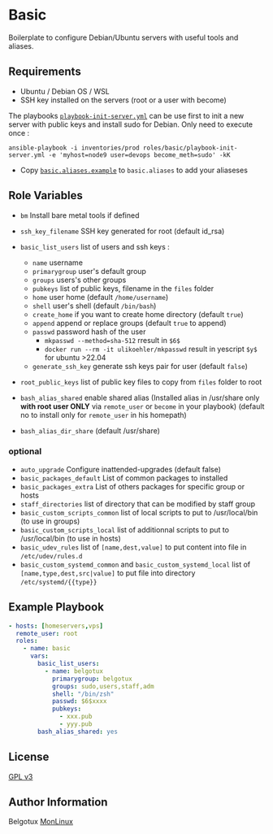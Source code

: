 Basic
=====

Boilerplate to configure Debian/Ubuntu servers with useful tools and aliases.

Requirements
------------

- Ubuntu / Debian OS / WSL
- SSH key installed on the servers (root or a user with become)

The playbooks [`playbook-init-server.yml`](playbook-init-server.yml) can be use first to init a new server with public keys and install sudo for Debian. Only need to execute once : 
```
ansible-playbook -i inventories/prod roles/basic/playbook-init-server.yml -e 'myhost=node9 user=devops become_meth=sudo' -kK
``` 

- Copy [`basic.aliases.example`](files/basic.aliases.example) to `basic.aliases` to add your aliaseses

Role Variables
--------------

- `bm` Install bare metal tools if defined
- `ssh_key_filename` SSH key generated for root (default id_rsa)

- `basic_list_users` list of users and ssh keys :
  - `name` username
  - `primarygroup` user's default group
  - `groups` users's other groups
  - `pubkeys` list of public keys, filename in the `files` folder 
  - `home` user home (default `/home/username`)
  - `shell` user's shell (default `/bin/bash`)
  - `create_home` if you want to create home directory (default `true`)
  - `append` append or replace groups (default `true` to append)
  - `passwd` password hash of the user 
    - `mkpasswd --method=sha-512` rresult in `$6$`
    - `docker run --rm -it ulikoehler/mkpasswd` result in yescript `$y$` for ubuntu >22.04
  - `generate_ssh_key` generate ssh keys pair for user (default `false`)
- `root_public_keys` list of public key files to copy from `files` folder to root

- `bash_alias_shared` enable shared alias (Installed alias in /usr/share only **with root user ONLY** via `remote_user` or `become` in your playbook) (default no to install only for `remote_user` in his homepath)
- `bash_alias_dir_share` (default /usr/share)

### optional
- `auto_upgrade` Configure inattended-upgrades (default false)
- `basic_packages_default` List of common packages to installed
- `basic_packages_extra` List of others packages for specific group or hosts
- `staff_directories` list of directory that can be modified by staff group
- `basic_custom_scripts_common` list of local scripts to put to /usr/local/bin (to use in groups)
- `basic_custom_scripts_local` list of additionnal scripts to put to /usr/local/bin (to use in hosts)
- `basic_udev_rules` list of `[name,dest,value]` to put content into file in `/etc/udev/rules.d`
- `basic_custom_systemd_common` and `basic_custom_systemd_local` list of `[name,type,dest,src|value]` to put file into directory `/etc/systemd/{{type}}`

Example Playbook
----------------
```yml
- hosts: [homeservers,vps]
  remote_user: root
  roles:
    - name: basic
      vars: 
        basic_list_users:
          - name: belgotux
            primarygroup: belgotux
            groups: sudo,users,staff,adm
            shell: "/bin/zsh"
            passwd: $6$xxxx
            pubkeys:
              - xxx.pub
              - yyy.pub
        bash_alias_shared: yes
```

License
-------

[GPL v3](https://www.gnu.org/licenses/gpl-3.0.en.html)

Author Information
------------------

Belgotux
[MonLinux](https://www.monlinux.net)
